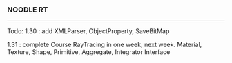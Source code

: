 ### NOODLE RT

--- 

Todo:
1.30 : add XMLParser, ObjectProperty, SaveBitMap

1.31 : complete Course RayTracing in one week, next week.
Material, Texture, Shape, Primitive, Aggregate, Integrator Interface